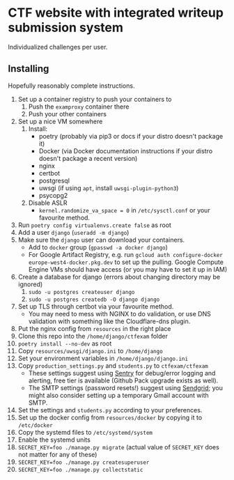 # CTF website with integrated writeup submission system

Individualized challenges per user.

## Installing

Hopefully reasonably complete instructions.

1. Set up a container registry to push your containers to
    1. Push the `examproxy` container there
    1. Push your other containers
2. Set up a nice VM somewhere
    1. Install:
        * poetry (probably via pip3 or docs if your distro doesn't package it)
        * Docker (via Docker documentation instructions if your distro doesn't package a recent version)
        * nginx
        * certbot
        * postgresql
        * uwsgi  (if using `apt`, install `uwsgi-plugin-python3`)
        * psycopg2
    2. Disable ASLR
        * `kernel.randomize_va_space = 0` in `/etc/sysctl.conf` or your favourite method.
2. Run ``poetry config virtualenvs.create false`` as root
3. Add a user ``django``  (``useradd -m django``)
3. Make sure the `django` user can download your containers.
    * Add to ``docker`` group (``gpasswd -a docker django``)
    * For Google Artifact Registry, e.g. run ``gcloud auth configure-docker europe-west4-docker.pkg.dev`` to set up the pulling.
      Google Compute Engine VMs should have access (or you may have to set it up in IAM)
4. Create a database for django (errors about changing directory may be ignored)
    1. ``sudo -u postgres createuser django``
    1. ``sudo -u postgres createdb -O django django``
5. Set up TLS through certbot via your favourite method.
   * You may need to mess with NGINX to do validation, or use DNS validation with something like the Cloudflare-dns plugin.
6. Put the nginx config from `resources` in the right place
7. Clone this repo into the `/home/django/ctfexam` folder
8. ``poetry install --no-dev`` as root
9. Copy ``resources/uwsgi/django.ini`` to ``/home/django``
10. Set your environment variables in ``/home/django/django.ini``
11. Copy ``production_settings.py`` and ``students.py`` to ``ctfexam/ctfexam``
    * These settings suggest using [Sentry](https://sentry.io) for debug/error logging and alerting, free tier is available (Github Pack upgrade exists as well).
    * The SMTP settings (password resets!) suggest using [Sendgrid](https://sendgrid.net); you might also consider setting up a temporary Gmail account with SMTP.
12. Set the settings and ``students.py`` according to your preferences.
13. Set up the docker config from ``resources/docker`` by copying it to ``/etc/docker``
14. Copy the systemd files to `/etc/systemd/system`
15. Enable the systemd units
16. ``SECRET_KEY=foo ./manage.py migrate``  (actual value of `SECRET_KEY` does not matter for any of these)
17. ``SECRET_KEY=foo ./manage.py createsuperuser``
18. ``SECRET_KEY=foo ./manage.py collectstatic``
